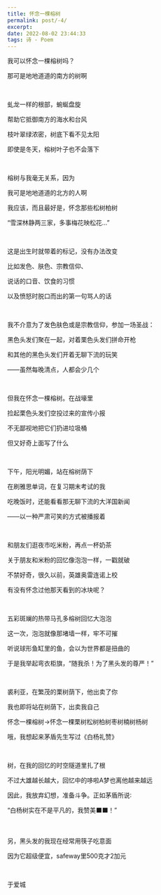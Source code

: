 ```yaml
---
title: 怀念一棵榕树
permalink: post/-4/
excerpt: 
date: 2022-08-02 23:44:33
tags: 诗 - Poem
---
```


我可以怀念一棵榕树吗？

那可是地地道道的南方的树啊

<br>

虬龙一样的根部，蜿蜒盘旋

帮助它抵御南方的海水和台风

枝叶翠绿浓密，树底下看不见太阳

即使是冬天，榕树叶子也不会落下

<br>

榕树与我毫无关系，因为

我可是地地道道的北方的人啊

我应该，而且最好是，怀念那些松树柏树

“雪深林静两三家，多事梅花映松花...”

<br>

这是出生时就带着的标记，没有办法改变

比如发色、肤色、宗教信仰、

说话的口音、饮食的习惯

以及愤怒时脱口而出的第一句骂人的话

<br>

我不介意为了发色肤色或是宗教信仰，参加一场圣战：

黑色头发们聚在一起，对着栗色头发们拼命开枪

和其他的黑色头发们开着无聊下流的玩笑

——虽然每晚清点，人都会少几个

<br>

但我在怀念一棵榕树。在战壕里

捡起栗色头发们空投过来的宣传小报

不无鄙视地把它们扔进垃圾桶

但又好奇上面写了什么

<br>

下午，阳光明媚，站在榕树荫下

在刷雅思单词，在复习期末考试的我

吃晚饭时，还能看看那无聊下流的大洋国新闻

——以一种严肃可笑的方式被播报着

<br>

和朋友们逛夜市吃米粉，再点一杯奶茶

关于朋友和米粉的回忆像泡泡一样，一戳就破

不禁好奇，很久以前，英雄奥雷连诺上校

有没有怀念过他那天看到的冰块呢？

<br>

五彩斑斓的热带马孔多榕树回忆大泡泡

这一次，泡泡就像那堵墙一样，牢不可摧

听说球形鱼缸里的鱼，会以为世界都是扭曲的

于是我举起弯衣柜旗，“随我杀！为了黑头发的尊严！”

<br>

裘利亚，在繁茂的栗树荫下，他出卖了你

我也即将站在树荫下，出卖我自己

怀念一棵榕树→怀念一棵栗树松树柏树枣树楠树杨树

哦，我想起来茅盾先生写过《白杨礼赞》

<br>

树，在我的回忆的时空隧道里扎了根

不过大雄越长越大，回忆中的哆啦A梦也离他越来越远

因此，我放弃幻想，准备斗争。正如茅盾所说∶

“白杨树实在不是平凡的，我赞美⬛⬛！”

<br>

另，黑头发的我现在经常用筷子吃意面

因为它超级便宜，safeway里500克才2加元

<br>

于爱城